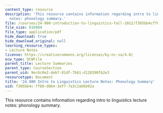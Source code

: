 ```yaml
---
content_type: resource
description: 'This resource contains information regarding intro to linguistics lecture
  notes: phonology summary.'
file: /courses/24-900-introduction-to-linguistics-fall-2012/f305bb4cff88d8643ef77a3c2ab6b92a_MIT24_900F12_Phonologysum.pdf
file_size: 816984
file_type: application/pdf
hide_download: true
hide_download_original: null
learning_resource_types:
- Lecture Notes
license: https://creativecommons.org/licenses/by-nc-sa/4.0/
ocw_type: OCWFile
parent_title: Lecture Summaries
parent_type: CourseSection
parent_uid: 9ec6c0e2-deb7-81df-7b61-d128390fb2e3
resourcetype: Document
title: '24.900 Intro to Linguistics Lecture Notes: Phonology Summary'
uid: f305bb4c-ff88-d864-3ef7-7a3c2ab6b92a
---
```

This resource contains information regarding intro to linguistics lecture notes: phonology summary.